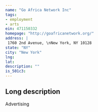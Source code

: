 ```yaml
---
name: "Go Africa Network Inc"
tags:
- employment
- arts
ein: 471150332
homepage: "http://goafricanetwork.org/"
address: |
 1760 2nd Avenue, \nNew York, NY 10128
state: "NY"
city: "New York"
lng: 
lat: 
description: ""
is_501c3: 
---
```


## Long description

Advertising
